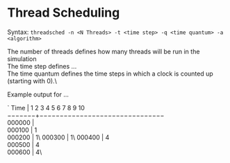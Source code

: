 # Thread Scheduling

Syntax: `threadsched -n <N Threads> -t <time step> -q <time quantum> -a <algorithm>`  

The number of threads defines how many threads will be run in the simulation\
The time step defines ...\
The time quantum defines the time steps in which a clock is counted up (starting with 0).\


Example output for ...

`  Time | 1 2 3 4 5 6 7 8 9 10\
−−−−−−−+−−−−−−−−−−−−−−−−−−−−−−−−−−−−−−−\
000000 |\
000100 | 1\
000200 | 1\ 
000300 | 1\ 
000400 |       4\
000500 |       4\
000600 |       4\
